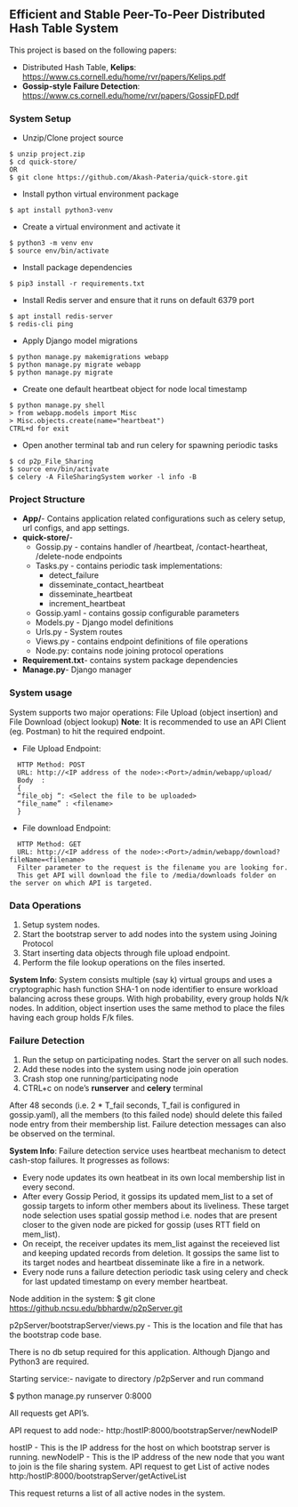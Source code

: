 ## Efficient and Stable Peer-To-Peer Distributed Hash Table System

This project is based on the following papers: 
* Distributed Hash Table, **Kelips**: https://www.cs.cornell.edu/home/rvr/papers/Kelips.pdf
* **Gossip-style Failure Detection**: https://www.cs.cornell.edu/home/rvr/papers/GossipFD.pdf 

### System Setup

* Unzip/Clone project source
```
$ unzip project.zip
$ cd quick-store/
OR 
$ git clone https://github.com/Akash-Pateria/quick-store.git
```

* Install python virtual environment package
```
$ apt install python3-venv
```

* Create a virtual environment and activate it
```
$ python3 -m venv env
$ source env/bin/activate
```

* Install package dependencies
```
$ pip3 install -r requirements.txt
```

* Install Redis server and ensure that it runs on default 6379 port
```
$ apt install redis-server
$ redis-cli ping
```

* Apply Django model migrations
```
$ python manage.py makemigrations webapp
$ python manage.py migrate webapp
$ python manage.py migrate
```

* Create one default heartbeat object for node local timestamp
```
$ python manage.py shell
> from webapp.models import Misc
> Misc.objects.create(name="heartbeat")
CTRL+d for exit
```

* Open another terminal tab and run celery for spawning periodic tasks
```
$ cd p2p_File_Sharing
$ source env/bin/activate
$ celery -A FileSharingSystem worker -l info -B
```



### Project Structure

* **App/**- Contains application related configurations such as celery setup, url    configs, and app settings. 
* **quick-store/**-
  * Gossip.py - contains handler of /heartbeat,  /contact-heartheat, /delete-node endpoints
  * Tasks.py - contains periodic task implementations:     
    * detect_failure
    * disseminate_contact_heartbeat
    * disseminate_heartbeat
    * increment_heartbeat
  * Gossip.yaml - contains gossip configurable parameters
  * Models.py - Django model definitions
  * Urls.py - System routes
  * Views.py - contains endpoint definitions of file operations
  * Node.py: contains node joining protocol operations
* **Requirement.txt**- contains system package dependencies
* **Manage.py**- Django manager




### System usage

System supports two major operations: File Upload (object insertion) and  File Download (object lookup)
**Note**: It is recommended to use an API Client (eg. Postman) to hit the required endpoint.

* File Upload Endpoint:
```
  HTTP Method: POST
  URL: http://<IP address of the node>:<Port>/admin/webapp/upload/
  Body  :
  {
  “file_obj “: <Select the file to be uploaded>
  “file_name” : <filename>
  }
```

* File download Endpoint:
```
  HTTP Method: GET
  URL: http://<IP address of the node>:<Port>/admin/webapp/download?fileName=<filename> 
  Filter parameter to the request is the filename you are looking for. 
  This get API will download the file to /media/downloads folder on the server on which API is targeted.
```



### Data Operations

1. Setup system nodes.
2. Start the bootstrap server to add nodes into the system using Joining Protocol
3. Start inserting data objects through file upload endpoint. 
4. Perform the file lookup operations on the files inserted.

**System Info**: System consists multiple (say k) virtual groups and uses a cryptographic hash function SHA-1 on node identifier to ensure workload balancing across these groups. With high probability, every group holds N/k nodes. In addition, object insertion uses the same method to place the files having each group holds F/k files.




### Failure Detection

1. Run the setup on participating nodes. Start the server on all such nodes.
2. Add these nodes into the system using node join operation
3. Crash stop one running/participating node
4. CTRL+c on node’s **runserver** and **celery** terminal

After 48 seconds (i.e. 2 * T_fail seconds, T_fail is configured in gossip.yaml), all the members (to this failed node) should delete this failed node entry from their membership list. Failure detection messages can also be observed on the terminal. 

**System Info**: Failure detection service uses heartbeat mechanism to detect cash-stop failures. It progresses as follows: 
- Every node updates its own heatbeat in its own local membership list in every second.
- After every Gossip Period, it gossips its updated mem_list to a set of gossip targets to inform other members about its liveliness. These target node selection uses spatial gossip method i.e. nodes that are present closer to the given node are picked for gossip (uses RTT field on mem_list).
- On receipt, the receiver updates its mem_list against the receieved list and keeping updated records from deletion. It gossips the same list to its target nodes and heartbeat disseminate like a fire in a network.
- Every node runs a failure detection periodic task using celery and check for last updated timestamp on every member heartbeat.


Node addition in the system:
$ git clone https://github.ncsu.edu/bbhardw/p2pServer.git

p2pServer/bootstrapServer/views.py - This is the  location and file that has the bootstrap code base. 

There is no db setup required for this application. Although Django and Python3 are required. 

Starting service:- navigate  to directory /p2pServer and run command

$ python manage.py runserver 0:8000

All requests get API’s.  

API request to add node:-
          http:/hostIP:8000/bootstrapServer/newNodeIP
         
   hostIP - This is the IP address for the host on which bootstrap server is running.
   newNodeIP - This is the IP address of the new node that you want to join is the file    sharing system.
API request to get List of active nodes
http:/hostIP:8000/bootstrapServer/getActiveList

This request returns a list of all active nodes in the system.
 




